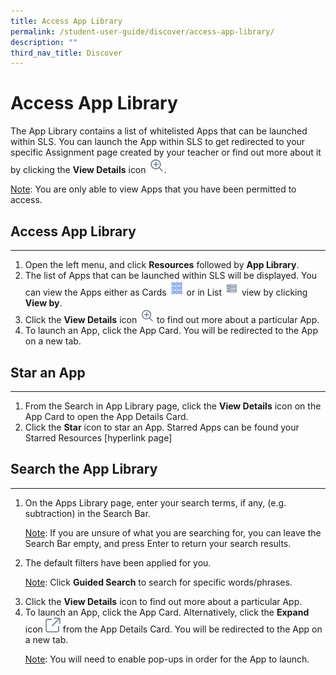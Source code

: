 ```yaml
---
title: Access App Library
permalink: /student-user-guide/discover/access-app-library/
description: ""
third_nav_title: Discover
---
```

<h1>Access App Library</h1>
	<p>The App Library contains a list of whitelisted Apps that can be launched within SLS. You can launch the App within SLS to get redirected to your specific Assignment page created by your teacher or find out more about it by clicking the <strong>View Details</strong> icon <img style="width:5%; display: inline;" src="/images/Icons/ViewDetails.svg">.</p>
	<p><u>Note</u>: You are only able to view Apps that you have been permitted to access.</p>
	<h2>Access App Library</h2>
	<hr>
	<ol>
		<li>Open the left menu, and click <strong>Resources</strong> followed by <strong>App Library</strong>.</li>
		<li>The list of Apps that can be launched within SLS will be displayed. You can view the Apps either as Cards <img style="width:5%; display: inline;" src="/images/Icons/Card.png"> or in List <img style="width:5%; display: inline;" src="/images/Icons/List.svg"> view by clicking <strong>View by</strong>.</li>
		<li>Click the <strong>View Details</strong> icon <img style="width:5%; display: inline;" src="/images/Icons/ViewDetails.svg"> to find out more about a particular App.</li>
		<li>To launch an App, click the App Card. You will be redirected to the App on a new tab.</li>
	</ol>
	<h2>Star an App</h2>
	<hr>
	<ol>
		<li>From the Search in App Library page, click the <strong>View Details</strong> icon on the App Card to open the App Details Card.</li>
		<li>Click the <strong>Star</strong> icon to star an App. Starred Apps can be found your Starred Resources [hyperlink page]</li>
	</ol>
	<h2>Search the App Library</h2>
	<hr>
	<ol>
		<li>On the Apps Library page, enter your search terms, if any, (e.g. subtraction) in the Search Bar.</li>
		<p><u>Note</u>: If you are unsure of what you are searching for, you can leave the Search Bar empty, and press Enter to return your search results.</p>
		<li>The default filters have been applied for you.</li>
		<p><u>Note</u>: Click <strong>Guided Search</strong> to search for specific words/phrases.</p>
		<li>Click the <strong>View Details</strong> icon to find out more about a particular App.</li>
		<li>To launch an App, click the App Card. Alternatively, click the <strong>Expand</strong> icon <img style="width:5%; display: inline;" src="/images/Icons/external-link.svg"> from the App Details Card. You will be redirected to the App on a new tab.</li>
	<p><u>Note</u>: You will need to enable pop-ups in order for the App to launch.</p>
	</ol>